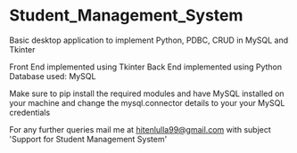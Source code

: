 # Student_Management_System
 Basic desktop application to implement Python, PDBC, CRUD in MySQL and Tkinter

Front End implemented using Tkinter
Back End implemented using Python
Database used: MySQL

Make sure to pip install the required modules and have MySQL installed on your machine and change the mysql.connector details to your your MySQL credentials

For any further queries
mail me at hitenlulla99@gmail.com with subject 'Support for Student Management System'
